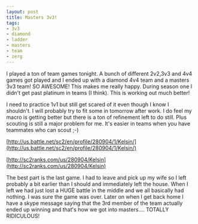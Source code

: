 ```yaml
---
layout: post
title: Masters 3v3!
tags:
- 3v3
- diamond
- ladder
- masters
- team
- zerg
---
```


I played a ton of team games tonight. A bunch of different 2v2,3v3 and 4v4 games
got played and I ended up with a diamond 4v4 team and a masters 3v3 team! SO
AWESOME! This makes me really happy. During season one I didn't get past
platinum in teams (I think). This is working out much better!

I need to practice 1v1 but still get scared of it even though I know I
shouldn't. I will probably try to fit some in tomorrow after work. I do feel my
macro is getting better but there is a ton of refinement left to do still. Plus
scouting is still a major problem for me. It's easier in teams when you have
teammates who can scout ;-)

[http://us.battle.net/sc2/en/profile/280904/1/Kelsin/](http://us.battle.net/sc2/en/profile/280904/1/Kelsin/)

[http://sc2ranks.com/us/280904/Kelsin](http://sc2ranks.com/us/280904/Kelsin)

The best part is the last game. I had to leave and pick up my wife so I left
probably a bit earlier than I should and immediately left the house. When I left
we had just lost a HUGE battle in the middle and we all basically had nothing. I
was sure the game was over. Later on when I get back home I have a skype message
saying that the 3rd member of the team actually ended up winning and that's how
we got into masters....  TOTALLY RIDICULOUS!
